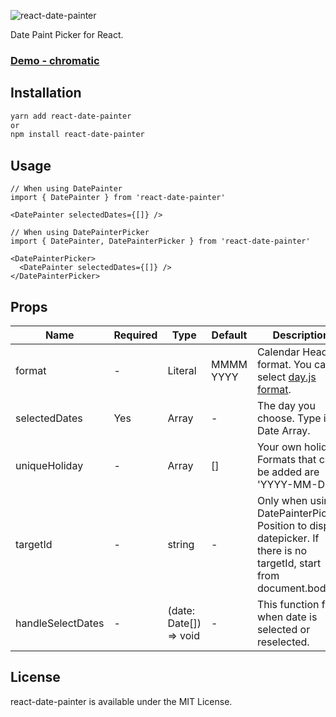 ![react-date-painter](https://user-images.githubusercontent.com/29055358/132123157-053bc839-096e-4b37-a4a3-6264d3b1a4c3.png)

Date Paint Picker for React.

### [Demo - chromatic](https://www.chromatic.com/library?appId=613488cb7d9795003af9b433)

## Installation

```sh
yarn add react-date-painter
or
npm install react-date-painter
```

## Usage

```tsx
// When using DatePainter
import { DatePainter } from 'react-date-painter'
```

```tsx
<DatePainter selectedDates={[]} />
```

```tsx
// When using DatePainterPicker
import { DatePainter, DatePainterPicker } from 'react-date-painter'
```

```tsx
<DatePainterPicker>
  <DatePainter selectedDates={[]} />
</DatePainterPicker>
```

## Props

| Name              | Required | Type                   | Default   | Description                                                                                                           |
| ----------------- | -------- | ---------------------- | --------- | --------------------------------------------------------------------------------------------------------------------- |
| format            | -        | Literal                | MMMM YYYY | Calendar Header format. You can select [day.js format](https://day.js.org/docs/en/display/format).                    |
| selectedDates     | Yes      | Array                  | -         | The day you choose. Type is a Date Array.                                                                             |
| uniqueHoliday     | -        | Array                  | []        | Your own holiday. Formats that can be added are 'YYYY-MM-DD'.                                                         |
| targetId          | -        | string                 | -         | Only when using DatePainterPicker. Position to display datepicker. If there is no targetId, start from document.body. |
| handleSelectDates | -        | (date: Date[]) => void | -         | This function fired when date is selected or reselected.                                                              |

## License

react-date-painter is available under the MIT License.
